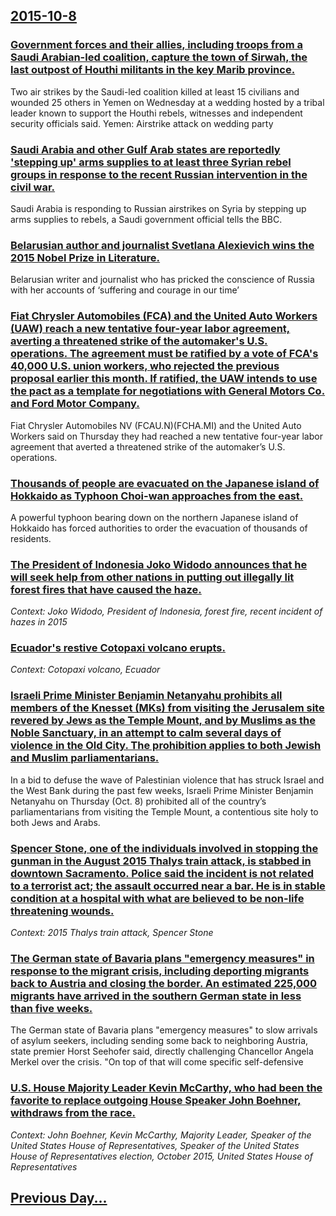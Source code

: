 ## [2015-10-8](/news/2015/10/8/index.md)

### [Government forces and their allies, including troops from a Saudi Arabian-led coalition, capture the town of Sirwah, the last outpost of Houthi militants in the key Marib province. ](/news/2015/10/8/government-forces-and-their-allies-including-troops-from-a-saudi-arabian-led-coalition-capture-the-town-of-sirwah-the-last-outpost-of-hou.md)
Two air strikes by the Saudi-led coalition killed at least 15 civilians and wounded 25 others in Yemen on Wednesday at a wedding hosted by a tribal leader known to support the Houthi rebels, witnesses and independent security officials said. Yemen: Airstrike attack on wedding party

### [Saudi Arabia and other Gulf Arab states are reportedly 'stepping up' arms supplies to at least three Syrian rebel groups in response to the recent Russian intervention in the civil war. ](/news/2015/10/8/saudi-arabia-and-other-gulf-arab-states-are-reportedly-stepping-up-arms-supplies-to-at-least-three-syrian-rebel-groups-in-response-to-the.md)
Saudi Arabia is responding to Russian airstrikes on Syria by stepping up arms supplies to rebels, a Saudi government official tells the BBC.

### [Belarusian author and journalist Svetlana Alexievich wins the 2015 Nobel Prize in Literature.  ](/news/2015/10/8/belarusian-author-and-journalist-svetlana-alexievich-wins-the-2015-nobel-prize-in-literature.md)
Belarusian writer and journalist who has pricked the conscience of Russia with her accounts of ‘suffering and courage in our time’

### [Fiat Chrysler Automobiles (FCA) and the United Auto Workers (UAW) reach a new tentative four-year labor agreement, averting a threatened strike of the automaker's U.S. operations. The agreement must be ratified by a vote of FCA's 40,000 U.S. union workers, who rejected the previous proposal earlier this month. If ratified, the UAW intends to use the pact as a template for negotiations with General Motors Co. and Ford Motor Company. ](/news/2015/10/8/fiat-chrysler-automobiles-fca-and-the-united-auto-workers-uaw-reach-a-new-tentative-four-year-labor-agreement-averting-a-threatened-str.md)
Fiat Chrysler Automobiles NV (FCAU.N)(FCHA.MI) and the United Auto Workers said on Thursday they had reached a new tentative four-year labor agreement that averted a threatened strike of the automaker’s U.S. operations.

### [Thousands of people are evacuated on the Japanese island of Hokkaido as Typhoon Choi-wan approaches from the east. ](/news/2015/10/8/thousands-of-people-are-evacuated-on-the-japanese-island-of-hokkaido-as-typhoon-choi-wan-approaches-from-the-east.md)
A powerful typhoon bearing down on the northern Japanese island of Hokkaido has forced authorities to order the evacuation of thousands of residents.

### [The President of Indonesia Joko Widodo announces that he will seek help from other nations in putting out illegally lit forest fires that have caused the haze. ](/news/2015/10/8/the-president-of-indonesia-joko-widodo-announces-that-he-will-seek-help-from-other-nations-in-putting-out-illegally-lit-forest-fires-that-ha.md)
_Context: Joko Widodo, President of Indonesia, forest fire, recent incident of hazes in 2015_

### [Ecuador's restive Cotopaxi volcano erupts. ](/news/2015/10/8/ecuador-s-restive-cotopaxi-volcano-erupts.md)
_Context: Cotopaxi volcano, Ecuador_

### [Israeli Prime Minister Benjamin Netanyahu  prohibits all members of the Knesset (MKs) from visiting the Jerusalem site revered by Jews as the Temple Mount, and by Muslims as the Noble Sanctuary, in an attempt to calm several days of violence in the Old City. The prohibition applies to both Jewish and Muslim parliamentarians. ](/news/2015/10/8/israeli-prime-minister-benjamin-netanyahu-prohibits-all-members-of-the-knesset-mks-from-visiting-the-jerusalem-site-revered-by-jews-as-th.md)
In a bid to defuse the wave of Palestinian violence that has struck Israel and the West Bank during the past few weeks, Israeli Prime Minister Benjamin Netanyahu on Thursday (Oct. 8) prohibited all of the country&rsquo;s parliamentarians from visiting the Temple Mount, a contentious site holy to both Jews and Arabs.

### [Spencer Stone, one of the individuals involved in stopping the gunman in the August 2015 Thalys train attack, is stabbed in downtown Sacramento. Police said the incident is not related to a terrorist act; the assault occurred near a bar. He is in stable condition at a hospital with what are believed to be non-life threatening wounds. ](/news/2015/10/8/spencer-stone-one-of-the-individuals-involved-in-stopping-the-gunman-in-the-august-2015-thalys-train-attack-is-stabbed-in-downtown-sacrame.md)
_Context: 2015 Thalys train attack, Spencer Stone_

### [The German state of Bavaria plans "emergency measures" in response to the migrant crisis, including deporting migrants back to Austria and closing the border. An estimated 225,000 migrants have arrived in the southern German state in less than five weeks. ](/news/2015/10/8/the-german-state-of-bavaria-plans-emergency-measures-in-response-to-the-migrant-crisis-including-deporting-migrants-back-to-austria-and-c.md)
The German state of Bavaria plans &quot;emergency measures&quot; to slow arrivals of asylum seekers, including sending some back to neighboring Austria, state premier Horst Seehofer said, directly challenging Chancellor Angela Merkel over the crisis. &quot;On top of that will come specific self-defensive

### [ U.S. House Majority Leader Kevin McCarthy, who had been the favorite to replace outgoing House Speaker John Boehner, withdraws from the race. ](/news/2015/10/8/u-s-house-majority-leader-kevin-mccarthy-who-had-been-the-favorite-to-replace-outgoing-house-speaker-john-boehner-withdraws-from-the-rac.md)
_Context: John Boehner, Kevin McCarthy, Majority Leader, Speaker of the United States House of Representatives, Speaker of the United States House of Representatives election, October 2015, United States House of Representatives_

## [Previous Day...](/news/2015/10/7/index.md)


